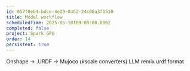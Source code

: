```yaml
---
id: 057f0eb4-bdce-4e29-8462-24c06a3f1510
title: Model workflow
scheduledTime: 2025-05-18T09:00:00.000Z
completed: false
project: Spark GPU
order: 14
persistent: true
---
```


Onshape -> .URDF -> Mujoco (kscale converters)
LLM remix urdf format